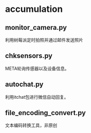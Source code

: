 # accumulation

## monitor_camera.py

利用树莓派定时拍照并通过邮件发送照片

## chksensors.py

META轮询传感器以及设备信息。

## autochat.py

利用itchat包进行微信自动回复。

## file_encoding_convert.py

文本编码转换工具，非原创
